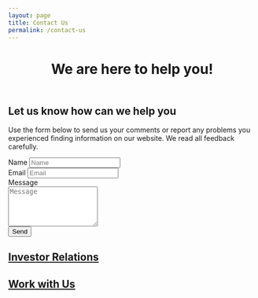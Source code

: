 ```yaml
---
layout: page
title: Contact Us
permalink: /contact-us
---
```

<!-- first section -->
<header class="headblock contact-1">
	<h1>We are here to help you!</h1>
</header>
<section class="contact-2">
	<div class="container">
		<div class="row">
			<div class="col-12 col-md-8">
				<h2>Let us know how can we help you</h2>
				<p>Use the form below to send us your comments or report any problems you experienced finding information on our website. We read all feedback carefully.</p>
				<form class="nea-contact nea-form">
					<div class="contact-input">
						<label for="form-field-nea_name">Name</label>
						<input placeholder="Name" type="text" id="form-field-nea_name" required>
					</div>
					<div class="contact-input">
						<label for="form-field-nea_email">Email</label>
						<input placeholder="Email" type="text" id="form-field-nea_email" required>
					</div>
					<div class="contact-input">
						<label for="form-field-nea_message">Message</label>
						<div><textarea placeholder="Message" id="form-field-nea_message" rows="5" required></textarea></div>
					</div>
					<div>
						<button type="submit"><i class="fa fa-circle-notch fa-spin fa-inactive"></i> <i class="fas fa-paper-plane"></i> Send</button>
					</div>
				</form>
			</div>
			<div class="col-12 col-md-4">
				<a href="./investor-relations.html" class="contact-badge relations">
					<h2>Investor Relations</h2>
				</a>
				<a href="https://goo.gl/forms/wJCzyBT6n0PDMShl1" class="contact-badge work">
					<h2>Work with Us</h2>
				</a>
			</div>
		</div>
	</div>
</section>
